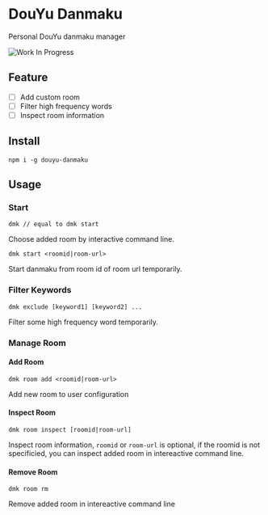 DouYu Danmaku
===
Personal DouYu danmaku manager

![Work In Progress](https://img.shields.io/badge/WIP-5%25-blue.svg?style=flat-square)


Feature
---

- [ ] Add custom room
- [ ] Filter high frequency words
- [ ] Inspect room information

Install
---

```shell
npm i -g douyu-danmaku
```

Usage
---

### Start

```shell
dmk // equal to dmk start
```
Choose added room by interactive command line.

```shell
dmk start <roomid|room-url>
```
Start danmaku from room id of room url temporarily.

### Filter Keywords

```shell
dmk exclude [keyword1] [keyword2] ...
```

Filter some high frequency word temporarily.

### Manage Room

#### Add Room

```shell
dmk room add <roomid|room-url>
```
Add new room to user configuration

#### Inspect Room

```shell
dmk room inspect [roomid|room-url]
```

Inspect room information, `roomid` or `room-url` is optional, if the roomid is not specificied, you can inspect added room in intereactive command line.

#### Remove Room

```shell
dmk room rm
```

Remove added room in intereactive command line

